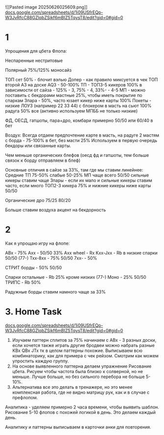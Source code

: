 ![[Pasted image 20250626025609.png]]
[docs.google.com/spreadsheets/d/1i09USfrEQp-W3JvRfcC88GZlqbZSikf6mBIZ5TqysT8/edit?gid=0#gid=0](https://docs.google.com/spreadsheets/d/1i09USfrEQp-W3JvRfcC88GZlqbZSikf6mBIZ5TqysT8/edit?gid=0#gid=0)

# 1 
Упрощения для цбета Флопа:

Неспаренные нестритовые

Полярный 75%/125% моносайз

ТОП сет 50% - блочит вэлью
Допер - как правило миксуется в чек ТОП второй A3 на доске AQ3 - 50-100%
ТП - ТОП3-5 кикеров 100% в зависимости от сайза - 125% - 3, 75% - 4, 33%- - 4-5
МП - можно поставить с бекдорами мастные 25%, чтобы иметь покрытие по спаркам
3пара - 50%, часто юзает кикер ниже карты 100%
Покеты - низкие ЛОУ3 (например 22 33 44) с блокером в масть на сьют 100% радуга 50% все (активно используем МПББ не только низкие)

ФД, ОЕСД, гатшоты, пара+дро, комбари примерно 50/50 или 60/40 в бет

Воздух: Всегда отдаем предпочтение карте в масть, на радуге 2 мастям с борда - 75-100% в бет, без масти 25%
Используем в первую очередь бекдоры или связанные карты. 

Чем меньше органических блефов (оесд фд и гатшоты, тем больше связок к борду отправляем в блеф)

Основные отличия в сайзе за 33%, там где мы ставим линейнее:
Средние ТП 75-50% слабые 50-25%
МП чаще всего 50/50 сильные кикеры ставим чаще
3пары - если их мало и сильные кикеры ставим часто, если много ТОП2-3 кикера 75% и нижние кикеры ниже карты 50/50

Органические дро 75/25 80/20

Больше ставим воздуха акцент на бекдорность

# 2
Как я упрощаю игру на флопе:

ABx - 75%
Axx - 50/50 33%
Axx wheel - Rx
Kxx-Jxx - Rb в низкие спарки 50/50 (77-)
Txx-8xx - 75% 50/50
7xx- - 50%

СТРИТ борды - 50% 50/50

Спарки остальные - Rb 25% кроме низких (77-)
Моно - 25% 50/50
ТРИПС - Rb 50%

Радужные борды ставим намного чаще за 33%

# 3. Home Task

[docs.google.com/spreadsheets/d/1i09USfrEQp-W3JvRfcC88GZlqbZSikf6mBIZ5TqysT8/edit?gid=0#gid=0](https://docs.google.com/spreadsheets/d/1i09USfrEQp-W3JvRfcC88GZlqbZSikf6mBIZ5TqysT8/edit?gid=0#gid=0)

1. Изучаем паттерн сплитов за 75% начинаем с ABx - 3 разных доски, если хочется также играть другие бродвеи можно набрать разные KBx QBx JTx тк в целом паттерны похожие.
Выписываем всю комбинаторику, как для примера с чек рейзом. Смотрим как можем упростить каждую группу.
2. На основе выявленного паттерна делаем упражнение Рисование цбета. Рисуем чтобы частота была близко к солверной, но не меньше. Лучше больше, но без сильного перебора не больше 5-10%.
3. Альтернатива все это делать в тренажере, но это менее комплексная работа, где не видно матрицу рук, как и в случае с префлопом.

Аналитика - уделяем примерно 2 часа времени, чтобы выявить шаблон.
Рисование 5-10 флопов с похожей логикой в день. Это делаем каждый день.

Аналитику и паттерны выписываем в карточки анки для повторения.